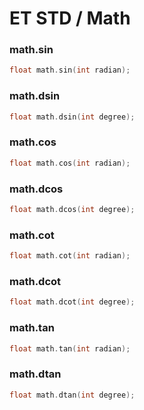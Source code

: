 # ET STD / Math

### math.sin

```c
float math.sin(int radian);
```

### math.dsin

```c
float math.dsin(int degree);
```

### math.cos

```c
float math.cos(int radian);
```

### math.dcos

```c
float math.dcos(int degree);
```

### math.cot

```c
float math.cot(int radian);
```

### math.dcot

```c
float math.dcot(int degree);
```

### math.tan

```c
float math.tan(int radian);
```

### math.dtan

```c
float math.dtan(int degree);
```

